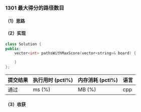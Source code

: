 ### 1301 最大得分的路径数目

#### （1）思路

#### （2）实现

```cpp
class Solution {
public:
    vector<int> pathsWithMaxScore(vector<string>& board) {

    }
};
```

| 提交结果 | 执行用时 (pctl%) | 内存消耗 (pctl%) | 语言 |
|:---------|:-----------------|:-----------------|:-----|
| 通过     |  ms (%)   |  MB (%)  | cpp  |

#### （3）收获
